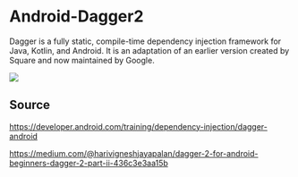 # Android-Dagger2

Dagger is a fully static, compile-time dependency injection framework for Java, Kotlin, and Android. It is an adaptation of an earlier version created by Square and now maintained by Google.<dt>

  ![](images/dagger.gif) <dt>
  
  
  ## Source
  https://developer.android.com/training/dependency-injection/dagger-android<dt>
  https://medium.com/@harivigneshjayapalan/dagger-2-for-android-beginners-dagger-2-part-ii-436c3e3aa15b<dt>
